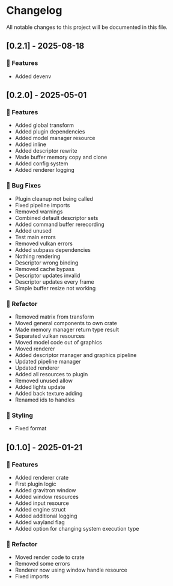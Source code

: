 # Changelog

All notable changes to this project will be documented in this file.

## [0.2.1] - 2025-08-18

### 🚀 Features

- Added devenv


## [0.2.0] - 2025-05-01

### 🚀 Features

- Added global transform
- Added plugin dependencies
- Added model manager resource
- Added inline
- Added descriptor rewrite
- Made buffer memory copy and clone
- Added config system
- Added renderer logging

### 🐛 Bug Fixes

- Plugin cleanup not being called
- Fixed pipeline imports
- Removed warnings
- Combined default descriptor sets
- Added command buffer rerecording
- Added unused
- Test main errors
- Removed vulkan errors
- Added subpass dependencies
- Nothing rendering
- Descriptor wrong binding
- Removed cache bypass
- Descriptor updates invalid
- Descriptor updates every frame
- Simple buffer resize not working

### 🚜 Refactor

- Removed matrix from transform
- Moved general components to own crate
- Made memory manager return type result
- Separated vulkan resources
- Moved model code out of graphics
- Moved renderer
- Added descriptor manager and graphics pipeline
- Updated pipeline manager
- Updated renderer
- Added all resources to plugin
- Removed unused allow
- Added lights update
- Added back texture adding
- Renamed ids to handles

### 🎨 Styling

- Fixed format


## [0.1.0] - 2025-01-21

### 🚀 Features

- Added renderer crate
- First plugin logic
- Added gravitron window
- Added window resources
- Added input resource
- Added engine struct
- Added additional logging
- Added wayland flag
- Added option for changing system execution type

### 🚜 Refactor

- Moved render code to crate
- Removed some errors
- Renderer now using window handle resource
- Fixed imports


